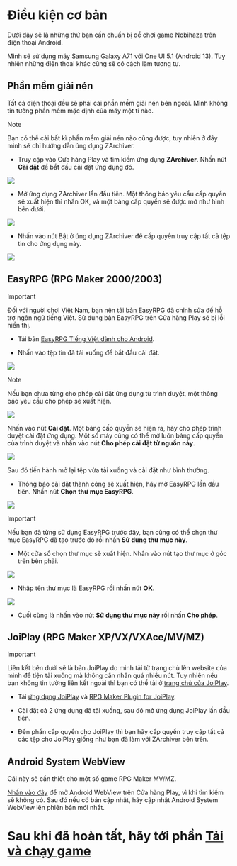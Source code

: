 # Điều kiện cơ bản

Dưới đây sẽ là những thứ bạn cần chuẩn bị để chơi game Nobihaza trên điện thoại Android.

Mình sẽ sử dụng máy Samsung Galaxy A71 với One UI 5.1 (Android 13). Tuy nhiên những điện thoại khác cũng sẽ có cách làm tương tự.

## Phần mềm giải nén

Tất cả điện thoại đều sẽ phải cài phần mềm giải nén bên ngoài. Mình không tin tưởng phần mềm mặc định của máy một tí nào.

> [!NOTE]
> Bạn có thể cài bất kì phần mềm giải nén nào cũng được, tuy nhiên ở đây mình sẽ chỉ hướng dẫn ứng dụng ZArchiver.

* Truy cập vào Cửa hàng Play và tìm kiếm ứng dụng **ZArchiver**. Nhấn nút **Cài đặt** để bắt đầu cài đặt ứng dụng đó.

![](<images/Screenshot_20250731_101244_Google Play Store.png>)

* Mở ứng dụng ZArchiver lần đầu tiên. Một thông báo yêu cầu cấp quyền sẽ xuất hiện thì nhấn OK, và một bảng cấp quyền sẽ được mở như hình bên dưới.

![](images/Screenshot_20250731_101428_Settings.png)

* Nhấn vào nút Bật ở ứng dụng ZArchiver để cấp quyền truy cập tất cả tệp tin cho ứng dụng này.

![](images/tempFileForShare_20250731-101658.png)

## EasyRPG (RPG Maker 2000/2003)

> [!IMPORTANT]
> Đối với người chơi Việt Nam, bạn nên tải bản EasyRPG đã chỉnh sửa để hỗ trợ ngôn ngữ tiếng Việt.
> Sử dụng bản EasyRPG trên Cửa hàng Play sẽ bị lỗi hiển thị.

* Tải bản [EasyRPG Tiếng Việt dành cho Android](https://github.com/The-Firefly-Project/EasyRPGPlayer-Vietnamese/releases/download/0.8.1.1/android.apk).

* Nhấn vào tệp tin đã tải xuống để bắt đầu cài đặt.

![](images/tempFileForShare_20250731-102538.png)

> [!NOTE]
> Nếu bạn chưa từng cho phép cài đặt ứng dụng từ trình duyệt, một thông báo yêu cầu cho phép sẽ xuất hiện.
>
> ![](images/tempFileForShare_20250731-102235.png)
>
> Nhấn vào nút **Cài đặt**. Một bảng cấp quyền sẽ hiện ra, hãy cho phép trình duyệt cài đặt ứng dụng. Một số máy cũng có thể mở luôn bảng cấp quyền của trình duyệt và nhấn vào nút **Cho phép cài đặt từ nguồn này**.
>
> ![](images/tempFileForShare_20250731-102433.png)
>
> Sau đó tiến hành mở lại tệp vừa tải xuống và cài đặt như bình thường.

* Thông báo cài đặt thành công sẽ xuất hiện, hãy mở EasyRPG lần đầu tiên. Nhấn nút **Chọn thư mục EasyRPG**.

![](images/image.png)

> [!IMPORTANT]
> Nếu bạn đã từng sử dụng EasyRPG trước đây, bạn cũng có thể chọn thư mục EasyRPG đã tạo trước đó rồi nhấn **Sử dụng thư mục này**.

* Một cửa sổ chọn thư mục sẽ xuất hiện. Nhấn vào nút tạo thư mục ở góc trên bên phải.

![](images/image-1.png)

* Nhập tên thư mục là EasyRPG rồi nhấn nút **OK**.

![](images/tempFileForShare_20250731-103220.png)

* Cuối cùng là nhấn vào nút **Sử dụng thư mục này** rồi nhấn **Cho phép**.

## JoiPlay (RPG Maker XP/VX/VXAce/MV/MZ)

> [!IMPORTANT]
> Liên kết bên dưới sẽ là bản JoiPlay do mình tải từ trang chủ lên website của mình để tiện tải xuống mà không cần nhấn quá nhiều nút. Tuy nhiên nếu bạn không tin tưởng liên kết ngoài thì bạn có thể tải ở [trang chủ của JoiPlay](https://joiplay.cyou).

* Tải [ứng dụng JoiPlay](https://nbhzvn.one/tools/JoiPlay/1.20.023/JoiPlay.apk) và [RPG Maker Plugin for JoiPlay](https://nbhzvn.one/tools/JoiPlay/1.20.023/RPG%20Maker%20Plugin%20for%20JoiPlay.apk).

* Cài đặt cả 2 ứng dụng đã tải xuống, sau đó mở ứng dụng JoiPlay lần đầu tiên.

* Đến phần cấp quyền cho JoiPlay thì bạn hãy cấp quyền truy cập tất cả các tệp cho JoiPlay giống như bạn đã làm với ZArchiver bên trên.

## Android System WebView

Cái này sẽ cần thiết cho một số game RPG Maker MV/MZ.

[Nhấn vào đây](https://play.google.com/store/apps/details?id=com.google.android.webview) để mở Android WebView trên Cửa hàng Play, vì khi tìm kiếm sẽ không có. Sau đó nếu có bản cập nhật, hãy cập nhật Android System WebView lên phiên bản mới nhất.

# Sau khi đã hoàn tất, hãy tới phần [Tải và chạy game](2.%20Tải%20và%20chạy%20game.md)